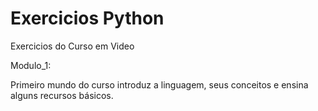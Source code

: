 # Exercicios Python

Exercicios do Curso em Video

Modulo_1:

Primeiro mundo do curso introduz a linguagem, seus conceitos e ensina alguns recursos básicos.
